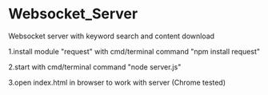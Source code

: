 # Websocket_Server
 Websocket server with keyword search and content download

1.install module "request" with cmd/terminal command "npm install request"

2.start with cmd/terminal command "node server.js"

3.open index.html in browser to work with server (Chrome tested)
